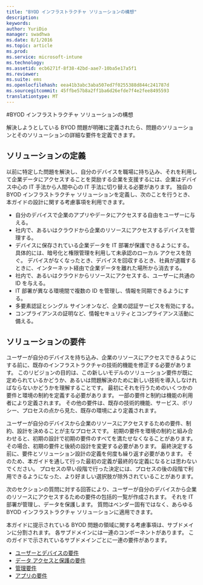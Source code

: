 ```yaml
---
title: "BYOD インフラストラクチャ ソリューションの構想"
description: 
keywords: 
author: YuriDio
manager: swadhwa
ms.date: 8/1/2016
ms.topic: article
ms.prod: 
ms.service: microsoft-intune
ms.technology: 
ms.assetid: ecb6271f-8f38-42bd-aae7-10ba5e17a5f1
ms.reviewer: 
ms.suite: ems
ms.openlocfilehash: eea41b3abc3aba507ed7f0255388d844c241787d
ms.sourcegitcommit: 45ffbe57b8a2ff1ba6d26efde7f4e2fee8495593
translationtype: MT
---
```

#<a name="byod-"></a>BYOD インフラストラクチャ ソリューションの構想

解決しようとしている BYOD 問題が明確に定義されたら、問題のソリューションとそのソリューションの詳細な要件を定義できます。

## <a name=""></a>ソリューションの定義

以前に特定した問題を解決し、自分のデバイスを職場に持ち込み、それを利用して企業データにアクセスすることを奨励する企業を支援するには、企業はデバイス中心の IT 手法から人間中心の IT 手法に切り替える必要があります。 独自の BYOD インフラストラクチャ ソリューションを定義し、次のことを行うとき、本ガイドの設計に関する考慮事項を利用できます。 

- 自分のデバイスで企業のアプリやデータにアクセスする自由をユーザーに与える。
- 社内で、あるいはクラウドから企業のリソースにアクセスするデバイスを管理する。
- デバイスに保存されている企業データを IT 部署が保護できるようにする。 具体的には、暗号化と権限管理を利用して未承認のローカル アクセスを防ぐ。 デバイスがなくなったとき、デバイスを回収するとき、社員が退職するときに、インターネット経由で企業データを離れた場所から消去する。
- 社内で、あるいはクラウドからリソースにアクセスする、ユーザーに共通の ID を与える。
- IT 部署が異なる環境間で複数の ID を管理し、情報を同期できるようにする。
- 多要素認証とシングル サインオンなど、企業の認証サービスを有効にする。
- コンプライアンスの証明など、情報セキュリティとコンプライアンス活動に備える。

## <a name=""></a>ソリューションの要件

ユーザーが自分のデバイスを持ち込み、企業のリソースにアクセスできるようにする前に、既存のインフラストラクチャの技術的機能を修正する必要があります。 このリビジョンの目的は、この新しいモデルのソリューション要件が既に定められているかどうか、あるいは問題解決のために新しい技術を導入しなければならないかどうかを理解することです。 最初にそれを行うためのいくつかの要件と環境の制約を定義する必要があります。 一部の要件と制約は機能の利用者により定義されます。 その他の要件は、既存の技術的機能、サービス、ポリシー、プロセスの点から見た、既存の環境により定義されます。

ユーザーが自分のデバイスから企業のリソースにアクセスするための要件、制約、設計を決めることが主なプロセスです。 初期の要件を環境の制約と組み合わせると、初期の設計で初期の要件のすべてを満たせなくなることがあります。 その場合、初期の要件と後続の設計を変更する必要があります。 最終決定する前に、要件とソリューション設計の定義を何度も繰り返す必要があります。 そのため、本ガイドを通して行った最初の定義が最終的な定義になるとは思わないでください。 プロセスの早い段階で行った決定には、プロセスの後の段階で利用できるようになった、より好ましい選択肢が除外されていることがあります。

次のセクションの質問に対する回答により、ユーザーが自分のデバイスから企業のリソースにアクセスするための要件の包括的一覧が作成されます。 それを IT 部署が管理し、データを保護します。 質問はベンダー固有ではなく、あらゆる BYOD インフラストラクチャ ソリューションに適用できます。

本ガイドに提示されている BYOD 問題の領域に関する考慮事項は、サブドメインに分割されます。 各サブドメインには一連のコンポーネントがあります。 このガイドで示されているサブドメインごとに一連の要件があります。

- [ユーザーとデバイスの要件](byod-user-device-reqs.md)
- [データ アクセスと保護の要件](byod-data-access-protection-reqs.md)
- [管理要件](byod-management-reqs.md)
- [アプリの要件](byod-app-reqs.md)

